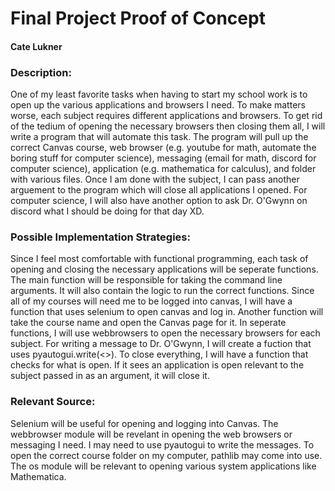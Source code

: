 # Final Project Proof of Concept
#### Cate Lukner

### Description:
One of my least favorite tasks when having to start my school work is to open up the various applications and browsers I need. To make matters worse, each subject requires different applications and browsers. To get rid of the tedium of opening the necessary browsers then closing them all, I will write a program that will automate this task. The program will pull up the correct Canvas course, web browser (e.g. youtube for math, automate the boring stuff for computer science), messaging (email for math, discord for computer science), application (e.g. mathematica for calculus), and folder with various files. Once I am done with the subject, I can pass another arguement to the program which will close all applications I opened. For computer science, I will also have another option to ask Dr. O'Gwynn on discord what I should be doing for that day XD.
### Possible Implementation Strategies:
Since I feel most comfortable with functional programming, each task of opening and closing the necessary applications will be seperate functions. The main function will be responsible for taking the command line arguments. It will also contain the logic to run the correct functions. Since all of my courses will need me to be logged into canvas, I will have a function that uses selenium to open canvas and log in. Another function will take the course name and open the Canvas page for it. In seperate functions, I will use webbrowsers to open the necessary browsers for each subject. For writing a message to Dr. O'Gwynn, I will create a fuction that uses pyautogui.write(<>). To close everything, I will have a function that checks for what is open. If it sees an application is open relevant to the subject passed in as an argument, it will close it.  
### Relevant Source:
Selenium will be useful for opening and logging into Canvas. The webbrowser module will be revelant in opening the web browsers or messaging I need. I may need to use pyautogui to write the messages. To open the correct course folder on my computer, pathlib may come into use. The os module will be relevant to opening various system applications like Mathematica.  
